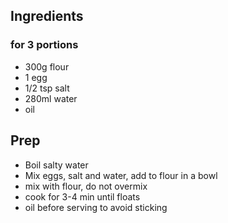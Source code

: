 ## Ingredients
### for 3 portions

* 300g flour
* 1 egg
* 1/2 tsp salt
* 280ml water
* oil

## Prep

* Boil salty water
* Mix eggs, salt and water, add to flour in a bowl
* mix with flour, do not overmix
* cook for 3-4 min until floats
* oil before serving to avoid sticking